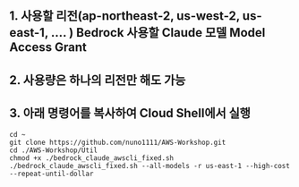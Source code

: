 ## 1. 사용할 리전(ap-northeast-2, us-west-2, us-east-1, .... ) Bedrock 사용할 Claude 모델 Model Access Grant 
## 2. 사용량은 하나의 리전만 해도 가능
## 3. 아래 명령어를 복사하여 Cloud Shell에서 실행
```shell
cd ~
git clone https://github.com/nuno1111/AWS-Workshop.git 
cd ./AWS-Workshop/Util
chmod +x ./bedrock_claude_awscli_fixed.sh     
./bedrock_claude_awscli_fixed.sh --all-models -r us-east-1 --high-cost --repeat-until-dollar 
```
